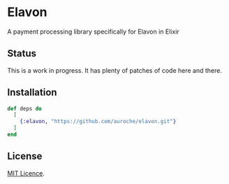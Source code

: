 # Elavon

A payment processing library specifically for Elavon in Elixir

## Status

This is a work in progress. It has plenty of patches of code here and there.

## Installation

```elixir
def deps do
  [
    {:elavon, "https://github.com/auroche/elavon.git"}
  ]
end
```

## License

[MIT Licence](LICENSE.md).
